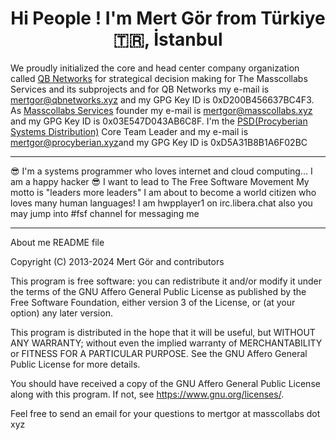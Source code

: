 <h1 align=center>Hi People ! I'm Mert Gör from Türkiye 🇹🇷, İstanbul</h1>
<p>We proudly initialized the core and head center company organization called <a href="https://www.github.com/qbnetworks" target="_blank">QB Networks</a> for strategical decision making for The Masscollabs Services and its subprojects and for QB Networks my e-mail is <a href="mailto:mertgor@qbnetworks.xyz">mertgor@qbnetworks.xyz</a> and my GPG Key ID is 0xD200B456637BC4F3. As <a href="https://www.github.com/masscollabs" target="_blank">Masscollabs Services</a> founder my e-mail is <a href="mailto:mertgor@masscollabs.xyz">mertgor@masscollabs.xyz</a> and my GPG Key ID is 0x03E547D043AB6C8F. I'm the <a href="https://www.github.com/procyberian" target="_blank">PSD(Procyberian Systems Distribution)</a> Core Team Leader and my e-mail is <a href="mailto:mertgor@procyberian.xyz">mertgor@procyberian.xyz</a>and my GPG Key ID is 0xD5A31B8B1A6F02BC<hr>😎 I'm a systems programmer who loves internet and cloud computing... I am a happy hacker 😎 I want to lead to The Free Software Movement My motto is "leaders more leaders" I am about to become a world citizen who loves many human languages! I am hwpplayer1 on irc.libera.chat also you may jump into #fsf channel for messaging me</p>
<hr>
About me README file

Copyright (C) 2013-2024 Mert Gör and contributors

This program is free software: you can redistribute it and/or modify
it under the terms of the GNU Affero General Public License as published
by the Free Software Foundation, either version 3 of the License, or
(at your option) any later version.

This program is distributed in the hope that it will be useful,
but WITHOUT ANY WARRANTY; without even the implied warranty of
MERCHANTABILITY or FITNESS FOR A PARTICULAR PURPOSE.  See the
GNU Affero General Public License for more details.

You should have received a copy of the GNU Affero General Public License
along with this program.  If not, see <https://www.gnu.org/licenses/>.

Feel free to send an email for your questions to mertgor at masscollabs dot xyz

